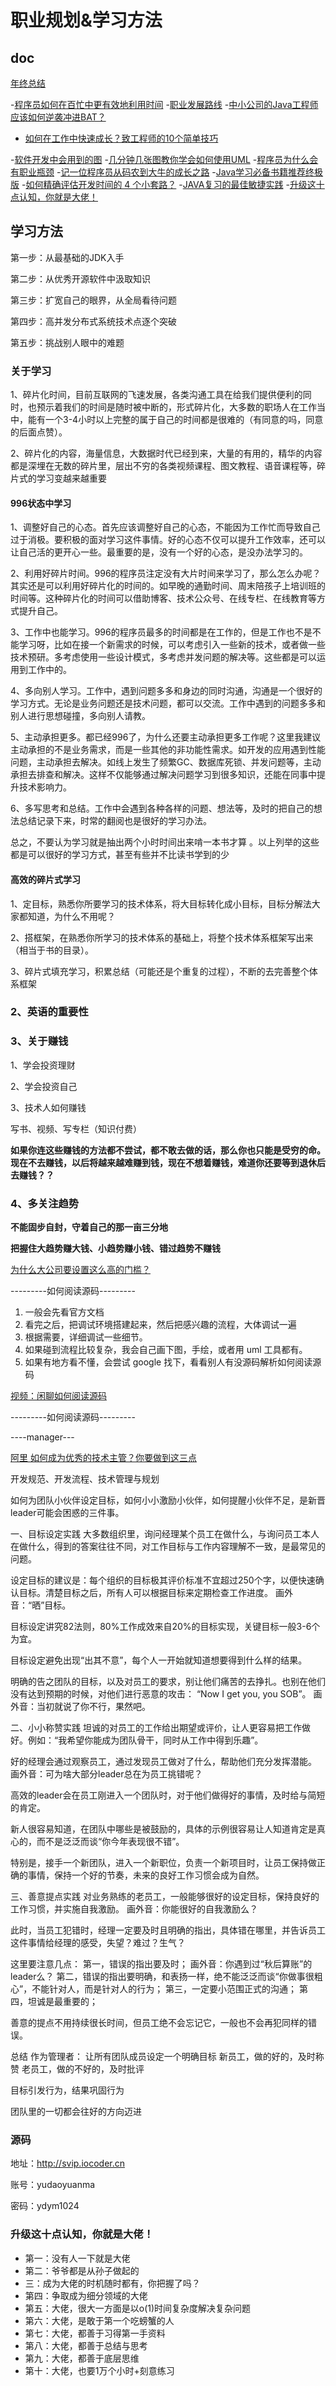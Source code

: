 # 职业规划&学习方法

## doc
[年终总结](https://mp.weixin.qq.com/s/wDU8mEaeNx.2x0hQWxZOqwQ)

-[程序员如何在百忙中更有效地利用时间](https://blog.battcn.com/2018/07/03/other/reasonable-use-of-time/)
-[职业发展路线](https://mp.weixin.qq.com/s/xUJDzRax_TQ0pYiCIFhxSw)
-[中小公司的Java工程师应该如何逆袭冲进BAT？](https://mp.weixin.qq.com/s/tTF4ITWc1BXPZtBKqmwx3g)
- [如何在工作中快速成长？致工程师的10个简单技巧](https://mp.weixin.qq.com/s/wqb_Vwv-r6Aj-LEm_EWJXQ)

-[软件开发中会用到的图](https://mp.weixin.qq.com/s/TRkj4OiPNMWH8x1Qi4fh_g)
-[几分钟几张图教你学会如何使用UML](https://mp.weixin.qq.com/s/2SfqdYyHSJSLCH1TdBIb3A)
-[程序员为什么会有职业瓶颈](http://www.cnblogs.com/jajian/p/10325884.html)
-[记一位程序员从码农到大牛的成长之路](https://mp.weixin.qq.com/s/xR_UzRvrBRdrSD0OwWyiiA)
-[Java学习必备书籍推荐终极版](https://mp.weixin.qq.com/s/l5hFq5gd2O1C7vRILSz0Iw)
-[如何精确评估开发时间的 4 个小套路？](https://mp.weixin.qq.com/s/c9yxJDQaeT6FQjD-nBp2NQ)
-[JAVA复习的最佳敏捷实践](https://mp.weixin.qq.com/s/CMgDvERY8dLD9dy2rh6Qrg)
-[升级这十点认知，你就是大佬！](https://mp.weixin.qq.com/s/jx7K4_Xtw_Yiuq97En2YtA)

## 学习方法

第一步：从最基础的JDK入手

第二步：从优秀开源软件中汲取知识

第三步：扩宽自己的眼界，从全局看待问题

第四步：高并发分布式系统技术点逐个突破

第五步：挑战别人眼中的难题

### 关于学习

1、碎片化时间，目前互联网的飞速发展，各类沟通工具在给我们提供便利的同时，也预示着我们的时间是随时被中断的，形式碎片化，大多数的职场人在工作当中，能有一个3-4小时以上完整的属于自己的时间都是很难的（有同意的吗，同意的后面点赞）。
       
2、碎片化的内容，海量信息，大数据时代已经到来，大量的有用的，精华的内容都是深埋在无数的碎片里，层出不穷的各类视频课程、图文教程、语音课程等，碎片式的学习变越来越重要

#### 996状态中学习

1、调整好自己的心态。首先应该调整好自己的心态，不能因为工作忙而导致自己过于消极。要积极的面对学习这件事情。好的心态不仅可以提升工作效率，还可以让自己活的更开心一些。最重要的是，没有一个好的心态，是没办法学习的。

2、利用好碎片时间。996的程序员注定没有大片时间来学习了，那么怎么办呢？其实还是可以利用好碎片化的时间的。如早晚的通勤时间、周末陪孩子上培训班的时间等。这种碎片化的时间可以借助博客、技术公众号、在线专栏、在线教育等方式提升自己。

3、工作中也能学习。996的程序员最多的时间都是在工作的，但是工作也不是不能学习呀，比如在接一个新需求的时候，可以考虑引入一些新的技术，或者做一些技术预研。多考虑使用一些设计模式，多考虑并发问题的解决等。这些都是可以运用到工作中的。

4、多向别人学习。工作中，遇到问题多多和身边的同时沟通，沟通是一个很好的学习方式。无论是业务问题还是技术问题，都可以交流。工作中遇到的问题多多和别人进行思想碰撞，多向别人请教。

5、主动承担更多。都已经996了，为什么还要主动承担更多工作呢？这里我建议主动承担的不是业务需求，而是一些其他的非功能性需求。如开发的应用遇到性能问题，主动承担去解决。如线上发生了频繁GC、数据库死锁、并发问题等，主动承担去排查和解决。这样不仅能够通过解决问题学习到很多知识，还能在同事中提升技术影响力。

6、多写思考和总结。工作中会遇到各种各样的问题、想法等，及时的把自己的想法总结记录下来，时常的翻阅也是很好的学习办法。

总之，不要认为学习就是抽出两个小时时间出来啃一本书才算 。以上列举的这些都是可以很好的学习方式，甚至有些并不比读书学到的少

#### 高效的碎片式学习

1、定目标，熟悉你所要学习的技术体系，将大目标转化成小目标，目标分解法大家都知道，为什么不用呢？

2、搭框架，在熟悉你所学习的技术体系的基础上，将整个技术体系框架写出来（相当于书的目录）。

3、碎片式填充学习，积累总结（可能还是个重复的过程），不断的去完善整个体系框架

### 2、英语的重要性

### 3、关于赚钱

1、学会投资理财

2、学会投资自己

3、技术人如何赚钱

写书、视频、写专栏（知识付费）

**如果你连这些赚钱的方法都不尝试，都不敢去做的话，那么你也只能是受穷的命。现在不去赚钱，以后将越来越难赚到钱，现在不想着赚钱，难道你还要等到退休后去赚钱？？**

### 4、多关注趋势
**不能固步自封，守着自己的那一亩三分地**

**把握住大趋势赚大钱、小趋势赚小钱、错过趋势不赚钱**

[为什么大公司要设置这么高的门槛？](https://mp.weixin.qq.com/s/YBOtHuVaES7N6BV-9znh7A)

---------如何阅读源码---------

1. 一般会先看官方文档
2. 看完之后，把调试环境搭建起来，然后把感兴趣的流程，大体调试一遍
3. 根据需要，详细调试一些细节。
4. 如果碰到流程比较复杂，我会自己画下图，手绘，或者用 uml 工具都有。
5. 如果有地方看不懂，会尝试 google 找下，看看别人有没源码解析如何阅读源码

[视频：闲聊如何阅读源码](http://www.iocoder.cn/Architecture/how-to-read-source-code/)


---------如何阅读源码---------

----manager---

[阿里 如何成为优秀的技术主管？你要做到这三点](https://mp.weixin.qq.com/s/0LVj1IcWMWAuUeY6U7r4hg)

开发规范、开发流程、技术管理与规划

如何为团队小伙伴设定目标，如何小小激励小伙伴，如何提醒小伙伴不足，是新晋leader可能会困惑的三件事。
 
一、目标设定实践
大多数组织里，询问经理某个员工在做什么，与询问员工本人在做什么，得到的答案往往不同，对工作目标与工作内容理解不一致，是最常见的问题。

设定目标的建议是：每个组织的目标极其评价标准不宜超过250个字，以便快速确认目标。清楚目标之后，所有人可以根据目标来定期检查工作进度。
画外音：“晒”目标。

目标设定讲究82法则，80%工作成效来自20%的目标实现，关键目标一般3-6个为宜。

目标设定避免出现“出其不意”，每个人一开始就知道想要得到什么样的结果。

明确的告之团队的目标，以及对员工的要求，别让他们痛苦的去挣扎。也别在他们没有达到预期的时候，对他们进行恶意的攻击：
“Now I get you, you SOB”。
画外音：当初就说了你不行，果然吧。
  
二、小小称赞实践
坦诚的对员工的工作给出期望或评价，让人更容易把工作做好。例如：“我希望你能成为团队骨干，同时从工作中得到乐趣”。

好的经理会通过观察员工，通过发现员工做对了什么，帮助他们充分发挥潜能。
画外音：可为啥大部分leader总在为员工挑错呢？

高效的leader会在员工刚进入一个团队时，对于他们做得好的事情，及时给与简短的肯定。

新人很容易知道，在团队中哪些是被鼓励的，具体的示例很容易让人知道肯定是真心的，而不是泛泛而谈“你今年表现很不错”。

特别是，接手一个新团队，进入一个新职位，负责一个新项目时，让员工保持做正确的事情，保持一个好的节奏，未来的良好工作习惯会成为自然。
 
三、善意提点实践
对业务熟练的老员工，一般能够很好的设定目标，保持良好的工作习惯，并实施自我激励。
画外音：你能很好的自我激励么？

此时，当员工犯错时，经理一定要及时且明确的指出，具体错在哪里，并告诉员工这件事情给经理的感受，失望？难过？生气？

这里要注意几点：
第一，错误的指出要及时；
画外音：你遇到过“秋后算账”的leader么？
第二，错误的指出要明确，和表扬一样，绝不能泛泛而谈“你做事很粗心”，不能针对人，而是针对人的行为；
第三，一定要小范围正式的沟通；
第四，坦诚是最重要的；

善意的提点不用持续很长时间，但员工绝不会忘记它，一般也不会再犯同样的错误。
 
总结
作为管理者：
让所有团队成员设定一个明确目标
新员工，做的好的，及时称赞
老员工，做的不好的，及时批评

目标引发行为，结果巩固行为

团队里的一切都会往好的方向迈进

### 源码

地址：http://svip.iocoder.cn

账号：yudaoyuanma  

密码：ydym1024


### 升级这十点认知，你就是大佬！
* 第一：没有人一下就是大佬
* 第二：爷爷都是从孙子做起的
* 三：成为大佬的时机随时都有，你把握了吗？
* 第四：争取成为细分领域的大佬
* 第五：大佬，很大一方面是以o(1)时间复杂度解决复杂问题
* 第六：大佬，是敢于第一个吃螃蟹的人
* 第七：大佬，都善于习得第一手资料
* 第八：大佬，都善于总结与思考
* 第九：大佬，都善于底层思维
* 第十：大佬，也要1万个小时+刻意练习
